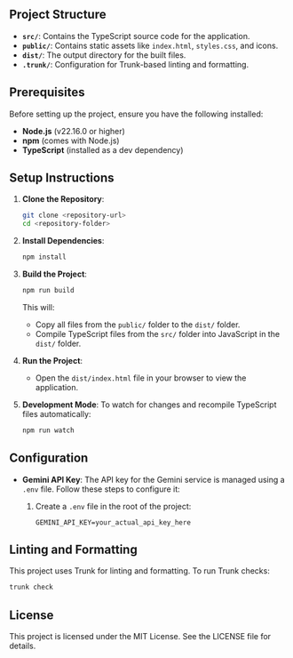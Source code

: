 ## Project Structure

- **`src/`**: Contains the TypeScript source code for the application.
- **`public/`**: Contains static assets like `index.html`, `styles.css`, and icons.
- **`dist/`**: The output directory for the built files.
- **`.trunk/`**: Configuration for Trunk-based linting and formatting.

## Prerequisites

Before setting up the project, ensure you have the following installed:

- **Node.js** (v22.16.0 or higher)
- **npm** (comes with Node.js)
- **TypeScript** (installed as a dev dependency)

## Setup Instructions

1. **Clone the Repository**:

   ```bash
   git clone <repository-url>
   cd <repository-folder>
   ```

2. **Install Dependencies**:

   ```bash
   npm install
   ```

3. **Build the Project**:

   ```bash
   npm run build
   ```

   This will:
   - Copy all files from the `public/` folder to the `dist/` folder.
   - Compile TypeScript files from the `src/` folder into JavaScript in the `dist/` folder.

4. **Run the Project**:

   - Open the `dist/index.html` file in your browser to view the application.

5. **Development Mode**:
   To watch for changes and recompile TypeScript files automatically:
   ```bash
   npm run watch
   ```

## Configuration

- **Gemini API Key**: The API key for the Gemini service is managed using a `.env` file. Follow these steps to configure it:

  1. Create a `.env` file in the root of the project:

     ```
     GEMINI_API_KEY=your_actual_api_key_here
     ```

## Linting and Formatting

This project uses Trunk for linting and formatting. To run Trunk checks:

```bash
trunk check
```

## License

This project is licensed under the MIT License. See the LICENSE file for details.
